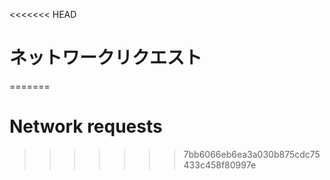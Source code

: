 
<<<<<<< HEAD
# ネットワークリクエスト
=======
# Network requests
>>>>>>> 7bb6066eb6ea3a030b875cdc75433c458f80997e
